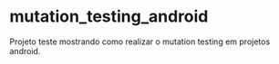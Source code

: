 # mutation_testing_android
Projeto teste mostrando como realizar o mutation testing em projetos android.
